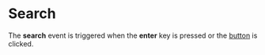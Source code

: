 # Search

The **search** event is triggered when the **enter** key is pressed or the [button](#properties-button) is clicked.